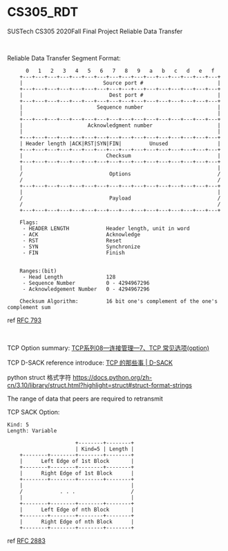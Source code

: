 # CS305_RDT
 SUSTech CS305 2020Fall Final Project Reliable Data Transfer

<br>

Reliable Data Transfer Segment Format:
```angular2html
      0   1   2   3   4   5   6   7   8   9   a   b   c   d   e   f
    +---+---+---+---+---+---+---+---+---+---+---+---+---+---+---+---+
    |                          Source port #                        |
    +---+---+---+---+---+---+---+---+---+---+---+---+---+---+---+---+
    |                            Dest port #                        |
    +---+---+---+---+---+---+---+---+---+---+---+---+---+---+---+---+
    |                        Sequence number                        |
    |                                                               |
    +---+---+---+---+---+---+---+---+---+---+---+---+---+---+---+---+
    |                     Acknowledgment number                     |
    |                                                               |
    +---+---+---+---+---+---+---+---+---+---+---+---+---+---+---+---+
    | Header length |ACK|RST|SYN|FIN|         Unused                |
    +---+---+---+---+---+---+---+---+---+---+---+---+---+---+---+---+
    |                           Checksum                            |
    +---+---+---+---+---+---+---+---+---+---+---+---+---+---+---+---+
    |                                                               |
    /                            Options                            /
    /                                                               /
    +---+---+---+---+---+---+---+---+---+---+---+---+---+---+---+---+
    |                                                               |
    /                            Payload                            /
    /                                                               /
    +---+---+---+---+---+---+---+---+---+---+---+---+---+---+---+---+

    Flags:
     - HEADER LENGTH            Header length, unit in word 
     - ACK                      Acknowledge
     - RST                      Reset
     - SYN                      Synchronize
     - FIN                      Finish


    Ranges:(bit)
     - Head Length              128
     - Sequence Number          0 - 4294967296
     - Acknowledgement Number   0 - 4294967296

    Checksum Algorithm:         16 bit one's complement of the one's complement sum
```
ref [RFC 793](https://tools.ietf.org/html/rfc793)

<br>

TCP Option summary: [TCP系列08—连接管理—7、TCP 常见选项(option)](https://www.cnblogs.com/lshs/archive/2004/01/13/6038494.html)

TCP D-SACK reference introduce: [TCP 的那些事 | D-SACK](https://blog.csdn.net/u014023993/article/details/85041321)

python struct 格式字符 https://docs.python.org/zh-cn/3.10/library/struct.html?highlight=struct#struct-format-strings

The range of data that peers are required to retransmit

TCP SACK Option:
```angular2html
Kind: 5
Length: Variable
    
                      +--------+--------+
                      | Kind=5 | Length |
    +--------+--------+--------+--------+
    |      Left Edge of 1st Block       |
    +--------+--------+--------+--------+
    |      Right Edge of 1st Block      |
    +--------+--------+--------+--------+
    |                                   |
    /            . . .                  /
    |                                   |
    +--------+--------+--------+--------+
    |      Left Edge of nth Block       |
    +--------+--------+--------+--------+
    |      Right Edge of nth Block      |
    +--------+--------+--------+--------+
```
ref [RFC 2883](https://tools.ietf.org/html/rfc2883)

